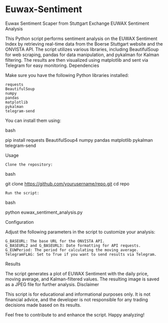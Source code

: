 # Euwax-Sentiment
Euwax Sentiment Scaper from Stuttgart Exchange
EUWAX Sentiment Analysis

This Python script performs sentiment analysis on the EUWAX Sentiment Index by retrieving real-time data from the Boerse Stuttgart website and the ONVISTA API. The script utilizes various libraries, including BeautifulSoup for web scraping, pandas for data manipulation, and pykalman for Kalman filtering. The results are then visualized using matplotlib and sent via Telegram for easy monitoring.
Dependencies

Make sure you have the following Python libraries installed:

    requests
    BeautifulSoup
    numpy
    pandas
    matplotlib
    pykalman
    telegram-send

You can install them using:

bash

pip install requests BeautifulSoup4 numpy pandas matplotlib pykalman telegram-send

Usage

    Clone the repository:

bash

git clone https://github.com/yourusername/repo.git
cd repo

    Run the script:

bash

python euwax_sentiment_analysis.py

Configuration

Adjust the following parameters in the script to customize your analysis:

    G_BASEURL: The base URL for the ONVISTA API.
    G_BASEURL2 and G_BASEURL3: Date formatting for API requests.
    G_EUWPeriod: The period for calculating the moving average.
    TelegramFLAG: Set to True if you want to send results via Telegram.

Results

The script generates a plot of EUWAX Sentiment with the daily price, moving average, and Kalman-filtered values. The resulting image is saved as a JPEG file for further analysis.
Disclaimer

This script is for educational and informational purposes only. It is not financial advice, and the developer is not responsible for any trading decisions made based on its results.

Feel free to contribute to and enhance the script. Happy analyzing!
